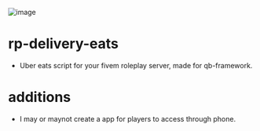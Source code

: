 ![image](https://github.com/Summaw/rp-delivery-eats/assets/98126132/2d1b557a-a219-41b7-b0ce-a4c815509e12)

# rp-delivery-eats

- Uber eats script for your fivem roleplay server, made for qb-framework.

# additions

- I may or maynot create a app for players to access through phone.
